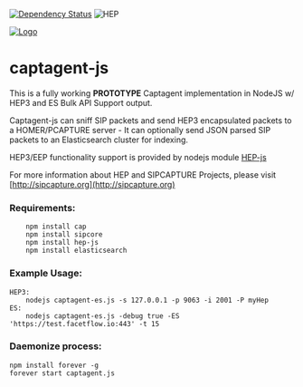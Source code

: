 [![Dependency Status](https://david-dm.org/sipcapture/captagent-js.svg)](https://david-dm.org/sipcapture/captagent-js) 
![HEP](https://img.shields.io/badge/powered%20by-HEP-blue.svg)

[![Logo](https://camo.githubusercontent.com/aa3bd3f9a7121637f58af5d2fee969815b250737/687474703a2f2f692e696d6775722e636f6d2f336b4549522e706e67)](http://sipcapture.org)

# captagent-js
This is a fully working **PROTOTYPE** Captagent implementation in NodeJS w/ HEP3 and ES Bulk API Support output.

Captagent-js can sniff SIP packets and send HEP3 encapsulated packets to a HOMER/PCAPTURE server - It can optionally send JSON parsed SIP packets to an Elasticsearch cluster for indexing. 

HEP3/EEP functionality support is provided by nodejs module [HEP-js](https://www.npmjs.com/package/hep-js)

For more information about HEP and SIPCAPTURE Projects, please visit [http://sipcapture.org](http://sipcapture.org)

### Requirements:
```
	npm install cap
	npm install sipcore
	npm install hep-js
	npm install elasticsearch
```

### Example Usage:

	HEP3: 
		nodejs captagent-es.js -s 127.0.0.1 -p 9063 -i 2001 -P myHep
	ES:   
		nodejs captagent-es.js -debug true -ES 'https://test.facetflow.io:443' -t 15

### Daemonize process:

	npm install forever -g
	forever start captagent.js

